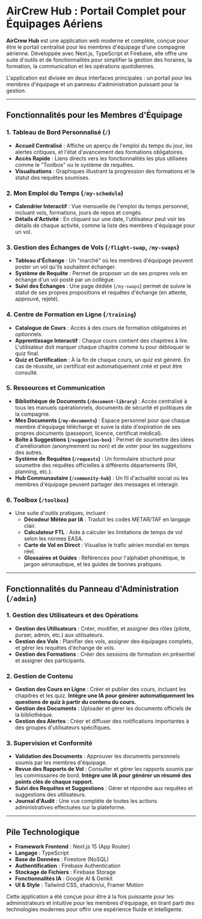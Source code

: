 
# AirCrew Hub : Portail Complet pour Équipages Aériens

**AirCrew Hub** est une application web moderne et complète, conçue pour être le portail centralisé pour les membres d'équipage d'une compagnie aérienne. Développée avec Next.js, TypeScript et Firebase, elle offre une suite d'outils et de fonctionnalités pour simplifier la gestion des horaires, la formation, la communication et les opérations quotidiennes.

L'application est divisée en deux interfaces principales : un portail pour les membres d'équipage et un panneau d'administration puissant pour la gestion.

---

## Fonctionnalités pour les Membres d'Équipage

### 1. **Tableau de Bord Personnalisé (`/`)**
- **Accueil Centralisé** : Affiche un aperçu de l'emploi du temps du jour, les alertes critiques, et l'état d'avancement des formations obligatoires.
- **Accès Rapide** : Liens directs vers les fonctionnalités les plus utilisées comme le "Toolbox" ou le système de requêtes.
- **Visualisations** : Graphiques illustrant la progression des formations et le statut des requêtes soumises.

### 2. **Mon Emploi du Temps (`/my-schedule`)**
- **Calendrier Interactif** : Vue mensuelle de l'emploi du temps personnel, incluant vols, formations, jours de repos et congés.
- **Détails d'Activité** : En cliquant sur une date, l'utilisateur peut voir les détails de chaque activité, comme la liste des membres d'équipage pour un vol.

### 3. **Gestion des Échanges de Vols (`/flight-swap`, `/my-swaps`)**
- **Tableau d'Échange** : Un "marché" où les membres d'équipage peuvent poster un vol qu'ils souhaitent échanger.
- **Système de Requête** : Permet de proposer un de ses propres vols en échange d'un vol posté par un collègue.
- **Suivi des Échanges** : Une page dédiée (`/my-swaps`) permet de suivre le statut de ses propres propositions et requêtes d'échange (en attente, approuvé, rejeté).

### 4. **Centre de Formation en Ligne (`/training`)**
- **Catalogue de Cours** : Accès à des cours de formation obligatoires et optionnels.
- **Apprentissage Interactif** : Chaque cours contient des chapitres à lire. L'utilisateur doit marquer chaque chapitre comme lu pour débloquer le quiz final.
- **Quiz et Certification** : À la fin de chaque cours, un quiz est généré. En cas de réussite, un certificat est automatiquement créé et peut être consulté.

### 5. **Ressources et Communication**
- **Bibliothèque de Documents (`/document-library`)** : Accès centralisé à tous les manuels opérationnels, documents de sécurité et politiques de la compagnie.
- **Mes Documents (`/my-documents`)** : Espace personnel pour que chaque membre d'équipage télécharge et suive la date d'expiration de ses propres documents (passeport, licence, certificat médical).
- **Boîte à Suggestions (`/suggestion-box`)** : Permet de soumettre des idées d'amélioration (anonymement ou non) et de voter pour les suggestions des autres.
- **Système de Requêtes (`/requests`)** : Un formulaire structuré pour soumettre des requêtes officielles à différents départements (RH, planning, etc.).
- **Hub Communautaire (`/community-hub`)** : Un fil d'actualité social où les membres d'équipage peuvent partager des messages et interagir.

### 6. **Toolbox (`/toolbox`)**
- Une suite d'outils pratiques, incluant :
  - **Décodeur Météo par IA** : Traduit les codes METAR/TAF en langage clair.
  - **Calculateur FTL** : Aide à calculer les limitations de temps de vol selon les normes EASA.
  - **Carte de Vol en Direct** : Visualise le trafic aérien mondial en temps réel.
  - **Glossaires et Guides** : Références pour l'alphabet phonétique, le jargon aéronautique, et les guides de bonnes pratiques.

---

## Fonctionnalités du Panneau d'Administration (`/admin`)

### 1. **Gestion des Utilisateurs et des Opérations**
- **Gestion des Utilisateurs** : Créer, modifier, et assigner des rôles (pilote, purser, admin, etc.) aux utilisateurs.
- **Gestion des Vols** : Planifier des vols, assigner des équipages complets, et gérer les requêtes d'échange de vols.
- **Gestion des Formations** : Créer des sessions de formation en présentiel et assigner des participants.

### 2. **Gestion de Contenu**
- **Gestion des Cours en Ligne** : Créer et publier des cours, incluant les chapitres et les quiz. **Intègre une IA pour générer automatiquement les questions de quiz à partir du contenu du cours.**
- **Gestion des Documents** : Uploader et gérer les documents officiels de la bibliothèque.
- **Gestion des Alertes** : Créer et diffuser des notifications importantes à des groupes d'utilisateurs spécifiques.

### 3. **Supervision et Conformité**
- **Validation des Documents** : Approuver les documents personnels soumis par les membres d'équipage.
- **Revue des Rapports de Vol** : Consulter et gérer les rapports soumis par les commissaires de bord. **Intègre une IA pour générer un résumé des points clés de chaque rapport.**
- **Suivi des Requêtes et Suggestions** : Gérer et répondre aux requêtes et suggestions des utilisateurs.
- **Journal d'Audit** : Une vue complète de toutes les actions administratives effectuées sur la plateforme.

---

## Pile Technologique

- **Framework Frontend** : Next.js 15 (App Router)
- **Langage** : TypeScript
- **Base de Données** : Firestore (NoSQL)
- **Authentification** : Firebase Authentication
- **Stockage de Fichiers** : Firebase Storage
- **Fonctionnalités IA** : Google AI & Genkit
- **UI & Style** : Tailwind CSS, shadcn/ui, Framer Motion

Cette application a été conçue pour être à la fois puissante pour les administrateurs et intuitive pour les membres d'équipage, en tirant parti des technologies modernes pour offrir une expérience fluide et intelligente.
